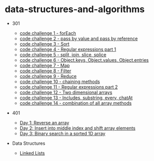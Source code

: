 # data-structures-and-algorithms
- 301
  - [code challenge 1 - forEach](https://github.com/gpadmapriya/data-structures-and-algorithms/tree/master/code-challenges/for-each)
  - [code challenge 2 - pass by value and pass by reference](https://github.com/gpadmapriya/data-structures-and-algorithms/blob/master/code-challenges/challenges-02.test.js)
  - [code challenge 3 - Sort](https://github.com/gpadmapriya/data-structures-and-algorithms/tree/master/code-challenges/sort)
  - [code challenge 4 - Regular expressions part 1](https://github.com/gpadmapriya/data-structures-and-algorithms/tree/master/code-challenges/regex)
  - [code challenge 5 - split, join, slice, splice](https://github.com/gpadmapriya/data-structures-and-algorithms/tree/master/code-challenges/string-manipulation)
  - [code challenge 6 - Object.keys, Object.values, Object.entries](https://github.com/gpadmapriya/data-structures-and-algorithms/tree/master/code-challenges/keysAndValues)
  - [code challenge 7 - Map](https://github.com/gpadmapriya/data-structures-and-algorithms/tree/master/code-challenges/map)
  - [code challenge 8 - Filter](https://github.com/gpadmapriya/data-structures-and-algorithms/tree/master/code-challenges/filter)
  - [code challenge 9 - Reduce](https://github.com/gpadmapriya/data-structures-and-algorithms/tree/master/code-challenges/reduce)
  - [code challenge 10 - chaining methods](https://github.com/gpadmapriya/data-structures-and-algorithms/tree/master/code-challenges/chaining)
  - [code challenge 11 - Regular expressions part 2](https://github.com/gpadmapriya/data-structures-and-algorithms/tree/master/code-challenges/regex2)
  - [code challenge 12 - Two dimensional arrays](https://github.com/gpadmapriya/data-structures-and-algorithms/tree/master/code-challenges/2DArrays)
  - [code challenge 13 - Includes, substring, every, chatAt](https://github.com/gpadmapriya/data-structures-and-algorithms/tree/master/code-challenges/substring)
  - [code challenge 14 - combination of all array methods](https://github.com/gpadmapriya/data-structures-and-algorithms/tree/master/code-challenges/methods)

- 401
  - [Day 1: Reverse an array](https://github.com/gpadmapriya/data-structures-and-algorithms/blob/master/OtherReadmes/arrayReverse.md)
  - [Day 2: Insert into middle index and shift array elements](https://github.com/gpadmapriya/data-structures-and-algorithms/blob/master/OtherReadmes/arrayShift.md)
  - [Day 3: Binary search in a sorted 1D array](https://github.com/gpadmapriya/data-structures-and-algorithms/blob/master/OtherReadmes/binarySearch.md)

- Data Structures
  - [Linked Lists](https://github.com/gpadmapriya/data-structures-and-algorithms/blob/master/OtherReadmes/LinkedList.md)